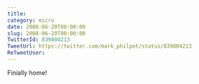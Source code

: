 ```yaml
---
title: 
category: micro
date: 2008-06-20T00:00:00
slug: 2008-06-20T00:00:00
TwitterId: 839804213
TweetUrl: https://twitter.com/mark_philpot/status/839804213
ReTweetUser: 
---
```


Finially home!